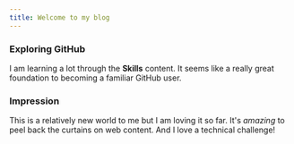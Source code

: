 ```yaml
---
title: Welcome to my blog
---
```

### Exploring GitHub
I am learning a lot through the __Skills__ content. It seems like a really great foundation to becoming a familiar GitHub user.

### Impression 
This is a relatively new world to me but I am loving it so far. It's _amazing_ to peel back the curtains on web content. And I love a technical challenge!
